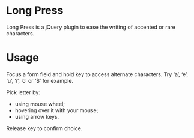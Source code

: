 # Long Press

Long Press is a jQuery plugin to ease the writing of accented or rare characters.

# Usage

Focus a form field and hold key to access alternate characters.
Try ‘a’, ‘e’, ‘u’, ‘i’, ‘o’ or ‘$’ for example.

Pick letter by:
- using mouse wheel;
- hovering over it with your mouse;
- using arrow keys.

Release key to confirm choice.